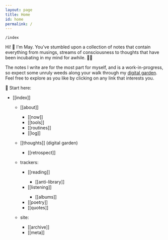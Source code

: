 ```yaml
---
layout: page
title: Home
id: home
permalink: /
---
```


`/index`

<p>Hi! 👋 I'm May. You've stumbled upon a collection of notes that contain everything from musings, streams of consciousness to thoughts that have been incubating in my mind for awhile. 🧠✨ </p>

<p>The notes I write are for the most part for myself, and is a work-in-progress, so expect some unruly weeds along your walk through my <a class="internal-link" href="https://maytrinh.me/growing-my-ideas">digital garden</a>. Feel free to explore as you like by clicking on any link that interests you. </p>

📍 Start here:
<ul>
<li>[[index]]</li>

<ul>
<li>[[about]]</li>
<ul>
<li>[[now]]</li>
<li>[[tools]]</li>
<li>[[routines]]</li>
<li>[[log]]</li>
</ul>
</ul>

<ul>
<li>[[thoughts]] (digital garden)</li>
<ul><li>[[retrospect]]</li></ul>
</ul>

<ul>
<li>trackers:</li>

<ul>
<li>[[reading]]</li>
<ul><li>[[anti-library]]</li></ul>
<li>[[listening]]</li>
<ul><li>[[albums]]</li></ul>
<li>[[poetry]]</li>
<li>[[quotes]]</li>
</ul>
</ul>


<ul>
<li>site:</li>

<ul>
<li>[[archive]]</li>
<li>[[meta]]</li>
</ul>
</ul>

</ul>


<style>
  .wrapper {
    max-width: 58em;
  }
</style>
